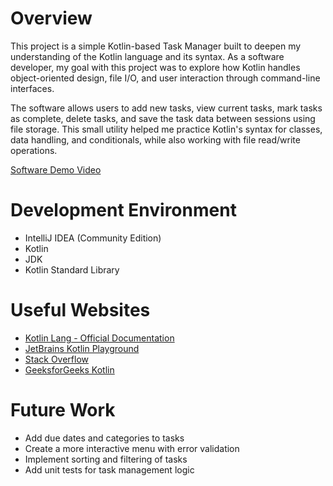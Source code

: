 # Overview

This project is a simple Kotlin-based Task Manager built to deepen my understanding of the Kotlin language and its syntax. As a software developer, my goal with this project was to explore how Kotlin handles object-oriented design, file I/O, and user interaction through command-line interfaces.

The software allows users to add new tasks, view current tasks, mark tasks as complete, delete tasks, and save the task data between sessions using file storage. This small utility helped me practice Kotlin's syntax for classes, data handling, and conditionals, while also working with file read/write operations.

[Software Demo Video](https://youtu.be/94-G4z6N6Nk)

# Development Environment

- IntelliJ IDEA (Community Edition)
- Kotlin
- JDK
- Kotlin Standard Library

# Useful Websites

- [Kotlin Lang - Official Documentation](https://kotlinlang.org/docs/home.html)
- [JetBrains Kotlin Playground](https://play.kotlinlang.org/)
- [Stack Overflow](https://stackoverflow.com/)
- [GeeksforGeeks Kotlin](https://www.geeksforgeeks.org/kotlin-programming-language/)

# Future Work

- Add due dates and categories to tasks
- Create a more interactive menu with error validation
- Implement sorting and filtering of tasks
- Add unit tests for task management logic
